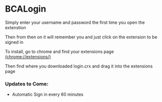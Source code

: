 BCALogin
========
<p>Simply enter your username and password the first time you open the extenstion</p>
<p>Then from then on it will remember you and just click on the extension to be signed in</p>
<p>To install, go to chrome and find your extensions page <a href="chrome://extensions/">(chrome://extensions/)</a></p>
<p>Then find where you downloaded login.crx and drag it into the extensions page</p>
<h3>Updates to Come:</h3>
<ul>
	<li>Automatic Sign in every 60 minutes</li>
</ul>
